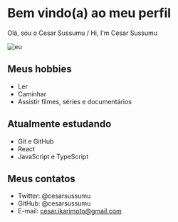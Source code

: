 # Bem vindo(a) ao meu perfil

Olá, sou o Cesar Sussumu / Hi, I'm Cesar Sussumu

![eu](https://user-images.githubusercontent.com/70071238/224495215-c95349bc-226e-4941-857c-fb9ec913bba6.jpg)

## Meus hobbies

- Ler
- Caminhar
- Assistir filmes, séries e documentários

## Atualmente estudando

- Git e GitHub
- React
- JavaScript e TypeScript

## Meus contatos

- Twitter: @cesarsussumu
- GitHub: @cesarsussumu
- E-mail: cesar.ikarimoto@gmail.com
